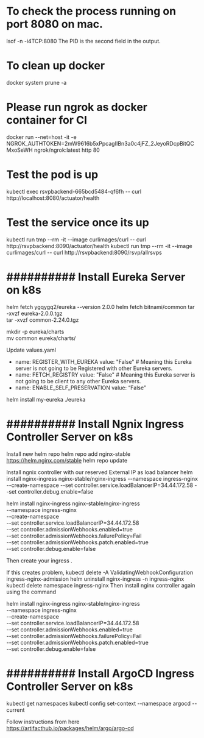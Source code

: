 # To check the process running on port 8080 on mac.

lsof -n -i4TCP:8080
The PID is the second field in the output.

# To clean up docker 
docker system prune -a

# Please run ngrok as docker container for CI
docker run --net=host -it -e NGROK_AUTHTOKEN=2mW9616b5xPpcagIIBn3a0c4jFZ_2JeyoRDcpBitQCMxoSeWH ngrok/ngrok:latest http 80

# Test the pod is up 
kubectl exec rsvpbackend-665bcd5484-qf6fh -- curl http://localhost:8080/actuator/health

# Test the service once its up 
kubectl run tmp --rm -it --image curlimages/curl -- curl http://rsvpbackend:8090/actuator/health
kubectl run tmp --rm -it --image curlimages/curl -- curl http://rsvpbackend:8090/rsvp/allrsvps

# ########## Install Eureka Server on k8s
helm fetch ygqygq2/eureka --version 2.0.0
helm fetch bitnami/common
tar -xvzf eureka-2.0.0.tgz                                    
tar -xvzf common-2.24.0.tgz

mkdir -p eureka/charts                                        
mv common eureka/charts/

Update values.yaml

- name: REGISTER_WITH_EUREKA
  value: "False"                  # Meaning this Eureka server is not going to be Registered with other Eureka servers.
- name: FETCH_REGISTRY
  value: "False"                  # Meaning this Eureka server is not going to be client to any other Eureka servers.
- name: ENABLE_SELF_PRESERVATION
  value: “False”

helm install my-eureka ./eureka  

# ########## Install Ngnix Ingress Controller  Server on k8s
Install new helm repo
helm repo add nginx-stable https://helm.nginx.com/stable
helm repo update

Install ngnix controller with our reserved External IP as load balancer
helm install nginx-ingress nginx-stable/nginx-ingress   --namespace ingress-nginx   --create-namespace   --set controller.service.loadBalancerIP=34.44.172.58   --set controller.debug.enable=false

helm install nginx-ingress nginx-stable/nginx-ingress \
--namespace ingress-nginx \
--create-namespace \
--set controller.service.loadBalancerIP=34.44.172.58 \
--set controller.admissionWebhooks.enabled=true \
--set controller.admissionWebhooks.failurePolicy=Fail \
--set controller.admissionWebhooks.patch.enabled=true \
--set controller.debug.enable=false

Then create your ingress .

If this creates problem,
kubectl delete -A ValidatingWebhookConfiguration ingress-nginx-admission
helm uninstall nginx-ingress -n ingress-nginx
kubectl delete namespace ingress-nginx
Then install nginx controller again using the command

helm install nginx-ingress nginx-stable/nginx-ingress \
--namespace ingress-nginx \
--create-namespace \
--set controller.service.loadBalancerIP=34.44.172.58 \
--set controller.admissionWebhooks.enabled=true \
--set controller.admissionWebhooks.failurePolicy=Fail \
--set controller.admissionWebhooks.patch.enabled=true \
--set controller.debug.enable=false

# ########## Install ArgoCD Ingress Controller  Server on k8s
kubectl get namespaces
kubectl config set-context --namespace argocd --current

Follow instructions  from here
https://artifacthub.io/packages/helm/argo/argo-cd